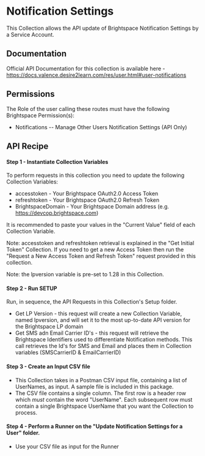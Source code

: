# Notification Settings

This Collection allows the API update of Brightspace Notification Settings by a Service Account.

## Documentation
Official API Documentation for this collection is available here - https://docs.valence.desire2learn.com/res/user.html#user-notifications

## Permissions
The Role of the user calling these routes must have the following Brightspace Permission(s):
- Notifications -- Manage Other Users Notification Settings (API Only)

## API Recipe
#### Step 1 - Instantiate Collection Variables

To perform requests in this collection you need to update the following Collection Variables:

- accesstoken - Your Brightspace OAuth2.0 Access Token
- refreshtoken - Your Brightspace OAuth2.0 Refresh Token
- BrightspaceDomain - Your Brightspace Domain address (e.g. https://devcop.brightspace.com)

It is recommended to paste your values in the "Current Value" field of each Collection Variable.

Note: accesstoken and refreshtoken retrieval is explained in the "Get Initial Token" Collection. If you need to get a new Access Token then run the "Request a New Access Token and Refresh Token" request provided in this collection.

Note: the lpversion variable is pre-set to 1.28 in this Collection.

#### Step 2 - Run SETUP

Run, in sequence, the API Requests in this Collection's Setup folder.
- Get LP Version - this request will create a new Collection Variable, named lpversion, and will set it to the most up-to-date API version for the Brightspace LP domain
- Get SMS adn Email Carrier ID's - this request will retrieve the Brightspace Identifiers used to differentiate Notification methods. This call retrieves the Id's for SMS and Email and places them in Collection variables (SMSCarrierID & EmailCarrierID)

#### Step 3 - Create an Input CSV file
- This Collection takes in a Postman CSV input file, containing a list of UserNames, as input. A sample file is included in this package.
- The CSV file contains a single column. The first row is a header row which *must* contain the word "UserName". Each subsequent row must contain a single Brightspace UserName that you want the Collection to process.

#### Step 4 - Perform a Runner on the "Update Notification Settings for a User" folder.
- Use your CSV file as input for the Runner
